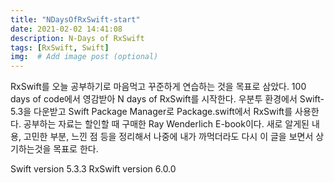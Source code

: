 ```yaml
---
title: "NDaysOfRxSwift-start"
date: 2021-02-02 14:41:08
description: N-Days of RxSwift
tags: [RxSwift, Swift]
img:  # Add image post (optional)
---
```


RxSwift를 오늘 공부하기로 마음먹고 꾸준하게 연습하는 것을 목표로 삼았다. 100 days of code에서 영감받아 N days of RxSwift를 시작한다.
우분투 환경에서 Swift-5.3을 다운받고 Swift Package Manager로 Package.swift에서 RxSwift를 사용한다.
공부하는 자료는 할인할 때 구매한 Ray Wenderlich E-book이다.
새로 알게된 내용, 고민한 부분, 느낀 점 등을 정리해서 나중에 내가 까먹더라도 다시 이 글을 보면서 상기하는것을 목표로 한다.



Swift version 5.3.3
RxSwift version 6.0.0

